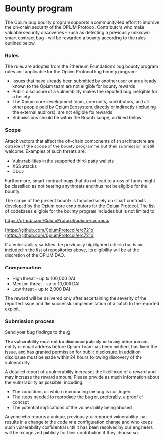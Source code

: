 # Bounty program

The Opium bug bounty program supports a community-led effort to improve the on-chain security of the OPIUM Protocol. Contributors who make valuable security discoveries – such as detecting a previously unknown smart contract bug – will be rewarded a bounty according to the rules outlined below.

### Rules&#x20;

The rules are adopted from the Ethereum Foundation’s bug bounty program rules and applicable for the Opium Protocol bug bounty program:&#x20;

* Issues that have already been submitted by another user or are already known to the Opium team are not eligible for bounty rewards
* Public disclosure of a vulnerability makes the reported bug ineligible for a bounty&#x20;
* The Opium core development team, core units, contributors, and all other people paid by Opium Ecosystem, directly or indirectly (including the external auditors), are not eligible for rewards&#x20;
* Submissions should be within the Bounty scope, outlined below.

### Scope&#x20;

Attack vectors that affect the off-chain components of an architecture are outside of the scope of the bounty programme but their submission is still welcome. Examples of such threats are:&#x20;

* Vulnerabilities in the supported third-party wallets&#x20;
* XSS attacks&#x20;
* DDoS

Furthermore, smart contract bugs that do not lead to a loss of funds might be classified as not bearing any threats and thus not be eligible for the bounty.

The scope of the present bounty is focused solely on smart contracts developed by the Opium core contributors for the Opium Protocol. The list of codebases eligible for the bounty program includes but is not limited to:&#x20;

[https://github.com/OpiumProtocol/opium-contracts ](https://github.com/OpiumProtocol/opium-contracts)

[https://github.com/OpiumProtocol/erc721o](https://github.com/OpiumProtocol/erc721o)

If a vulnerability satisfies the previously highlighted criteria but is not included in the list of repositories above, its eligibility will be at the discretion of the OPIUM DAO.

### Compensation&#x20;

* High threat - up to 100,000 DAI&#x20;
* Medium threat - up to 10,000 DAI&#x20;
* Low threat - up to 2,000 DAI

The reward will be delivered only after ascertaining the severity of the reported issue and the successful implementation of a patch to the reported exploit.

### **Submission process**

Send your bug findings to the **@**

The vulnerability must not be disclosed publicly or to any other person, entity or email address before Opium Team has been notified, has fixed the issue, and has granted permission for public disclosure. In addition, disclosure must be made within 24 hours following discovery of the vulnerability.

A detailed report of a vulnerability increases the likelihood of a reward and may increase the reward amount. Please provide as much information about the vulnerability as possible, including:

* The conditions on which reproducing the bug is contingent
* The steps needed to reproduce the bug or, preferably, a proof of concept
* The potential implications of the vulnerability being abused

Anyone who reports a unique, previously-unreported vulnerability that results in a change to the code or a configuration change and who keeps such vulnerability confidential until it has been resolved by our engineers will be recognized publicly for their contribution if they choose so.
